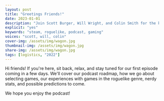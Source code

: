 ```yaml
---
layout: post
title: "Greetings Friends!"
date: 2023-01-01
description: "Join Scott Burger, Will Wright, and Colin Smith for the kickoff of the podcast."
explicit: "yes" 
keywords: "steam, roguelike, podcast, gaming"
voices: "scott, will, colin"
cover-img: /assets/img/wagon.jpg
thumbnail-img: /assets/img/wagon.jpg
share-img: /assets/img/wagon.jpg
tags: [logistics, "2022"]
---
```


Hi friends! If you're here, sit back, relax, and stay tuned for our first episode coming in a few days. We'll cover our podcast roadmap,
how we go about selecting games, our experiences with games in the roguelike genre, nerdy stats, and possible predictions to come. 

We hope you enjoy the podcast!
